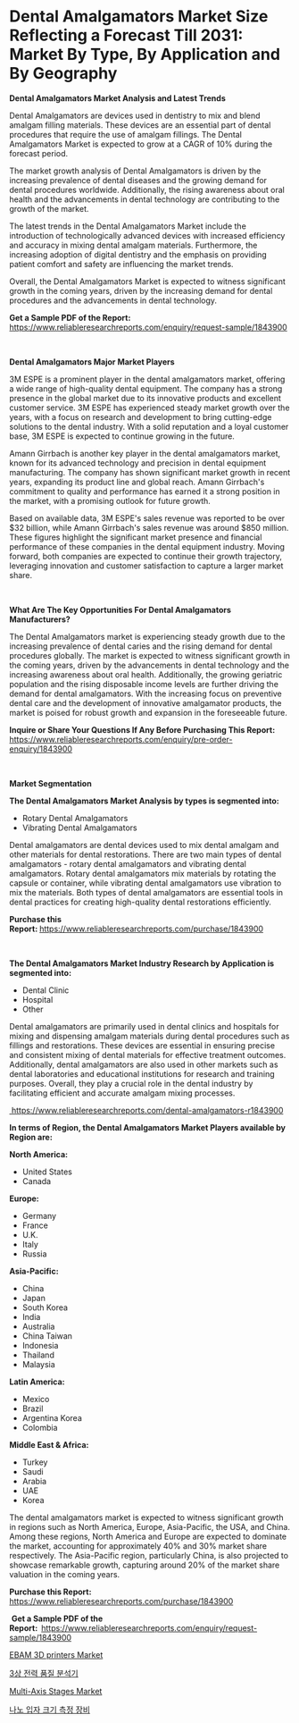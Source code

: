 <p><h1>Dental Amalgamators Market Size Reflecting a Forecast Till 2031: Market By Type, By Application and By Geography</h1></p><p><strong>Dental Amalgamators Market Analysis and Latest Trends</strong></p>
<p><p>Dental Amalgamators are devices used in dentistry to mix and blend amalgam filling materials. These devices are an essential part of dental procedures that require the use of amalgam fillings. The Dental Amalgamators Market is expected to grow at a CAGR of 10% during the forecast period. </p><p>The market growth analysis of Dental Amalgamators is driven by the increasing prevalence of dental diseases and the growing demand for dental procedures worldwide. Additionally, the rising awareness about oral health and the advancements in dental technology are contributing to the growth of the market. </p><p>The latest trends in the Dental Amalgamators Market include the introduction of technologically advanced devices with increased efficiency and accuracy in mixing dental amalgam materials. Furthermore, the increasing adoption of digital dentistry and the emphasis on providing patient comfort and safety are influencing the market trends. </p><p>Overall, the Dental Amalgamators Market is expected to witness significant growth in the coming years, driven by the increasing demand for dental procedures and the advancements in dental technology.</p></p>
<p><strong>Get a Sample PDF of the Report:&nbsp;</strong> <a href="https://www.reliableresearchreports.com/enquiry/request-sample/1843900">https://www.reliableresearchreports.com/enquiry/request-sample/1843900</a></p>
<p>&nbsp;</p>
<p><strong>Dental Amalgamators Major Market Players</strong></p>
<p><p>3M ESPE is a prominent player in the dental amalgamators market, offering a wide range of high-quality dental equipment. The company has a strong presence in the global market due to its innovative products and excellent customer service. 3M ESPE has experienced steady market growth over the years, with a focus on research and development to bring cutting-edge solutions to the dental industry. With a solid reputation and a loyal customer base, 3M ESPE is expected to continue growing in the future.</p><p>Amann Girrbach is another key player in the dental amalgamators market, known for its advanced technology and precision in dental equipment manufacturing. The company has shown significant market growth in recent years, expanding its product line and global reach. Amann Girrbach's commitment to quality and performance has earned it a strong position in the market, with a promising outlook for future growth.</p><p>Based on available data, 3M ESPE's sales revenue was reported to be over $32 billion, while Amann Girrbach's sales revenue was around $850 million. These figures highlight the significant market presence and financial performance of these companies in the dental equipment industry. Moving forward, both companies are expected to continue their growth trajectory, leveraging innovation and customer satisfaction to capture a larger market share.</p></p>
<p>&nbsp;</p>
<p><strong>What Are The Key Opportunities For Dental Amalgamators Manufacturers?</strong></p>
<p><p>The Dental Amalgamators market is experiencing steady growth due to the increasing prevalence of dental caries and the rising demand for dental procedures globally. The market is expected to witness significant growth in the coming years, driven by the advancements in dental technology and the increasing awareness about oral health. Additionally, the growing geriatric population and the rising disposable income levels are further driving the demand for dental amalgamators. With the increasing focus on preventive dental care and the development of innovative amalgamator products, the market is poised for robust growth and expansion in the foreseeable future.</p></p>
<p><strong>Inquire or Share Your Questions If Any Before Purchasing This Report:</strong> <a href="https://www.reliableresearchreports.com/enquiry/pre-order-enquiry/1843900">https://www.reliableresearchreports.com/enquiry/pre-order-enquiry/1843900</a></p>
<p>&nbsp;</p>
<p><strong>Market Segmentation</strong></p>
<p><strong>The Dental Amalgamators Market Analysis by types is segmented into:</strong></p>
<p><ul><li>Rotary Dental Amalgamators</li><li>Vibrating Dental Amalgamators</li></ul></p>
<p><p>Dental amalgamators are dental devices used to mix dental amalgam and other materials for dental restorations. There are two main types of dental amalgamators - rotary dental amalgamators and vibrating dental amalgamators. Rotary dental amalgamators mix materials by rotating the capsule or container, while vibrating dental amalgamators use vibration to mix the materials. Both types of dental amalgamators are essential tools in dental practices for creating high-quality dental restorations efficiently.</p></p>
<p><strong>Purchase this Report:&nbsp;</strong><a href="https://www.reliableresearchreports.com/purchase/1843900">https://www.reliableresearchreports.com/purchase/1843900</a></p>
<p>&nbsp;</p>
<p><strong>The Dental Amalgamators Market Industry Research by Application is segmented into:</strong></p>
<p><ul><li>Dental Clinic</li><li>Hospital</li><li>Other</li></ul></p>
<p><p>Dental amalgamators are primarily used in dental clinics and hospitals for mixing and dispensing amalgam materials during dental procedures such as fillings and restorations. These devices are essential in ensuring precise and consistent mixing of dental materials for effective treatment outcomes. Additionally, dental amalgamators are also used in other markets such as dental laboratories and educational institutions for research and training purposes. Overall, they play a crucial role in the dental industry by facilitating efficient and accurate amalgam mixing processes.</p></p>
<p><a href="https://www.reliableresearchreports.com/dental-amalgamators-r1843900">&nbsp;https://www.reliableresearchreports.com/dental-amalgamators-r1843900</a></p>
<p><strong>In terms of Region, the Dental Amalgamators Market Players available by Region are:</strong></p>
<p>
    <p> <strong> North America: </strong>
        <ul>
            <li>United States</li>
            <li>Canada</li>
        </ul>
        </p> 
    <p> <strong> Europe: </strong>
        <ul>
            <li>Germany</li>
            <li>France</li>
            <li>U.K.</li>
            <li>Italy</li>
            <li>Russia</li>
        </ul>
        </p> 
    <p> <strong> Asia-Pacific: </strong>
        <ul>
            <li>China</li>
            <li>Japan</li>
            <li>South Korea</li>
            <li>India</li>
            <li>Australia</li>
            <li>China Taiwan</li>
            <li>Indonesia</li>
            <li>Thailand</li>
            <li>Malaysia</li>
        </ul>
        </p> 
    <p> <strong> Latin America: </strong>
        <ul>
            <li>Mexico</li>
            <li>Brazil</li>
            <li>Argentina Korea</li>
            <li>Colombia</li>
        </ul>
        </p> 
    <p> <strong> Middle East & Africa: </strong>
        <ul>
            <li>Turkey</li>
            <li>Saudi</li>
            <li>Arabia</li>
            <li>UAE</li>
            <li>Korea</li>
        </ul>
    </p>
    </p>
<p><p>The dental amalgamators market is expected to witness significant growth in regions such as North America, Europe, Asia-Pacific, the USA, and China. Among these regions, North America and Europe are expected to dominate the market, accounting for approximately 40% and 30% market share respectively. The Asia-Pacific region, particularly China, is also projected to showcase remarkable growth, capturing around 20% of the market share valuation in the coming years.</p></p>
<p><strong>Purchase this Report: </strong><a href="https://www.reliableresearchreports.com/purchase/1843900">https://www.reliableresearchreports.com/purchase/1843900</a></p>
<p>&nbsp;<strong>Get a Sample PDF of the Report:&nbsp;&nbsp;</strong><a href="https://www.reliableresearchreports.com/enquiry/request-sample/1843900">https://www.reliableresearchreports.com/enquiry/request-sample/1843900</a></p>
<p><strong></strong></p>
<p><p><a href="https://github.com/fiixsa/Market-Research-Report-List-3/blob/main/ebam-3d-printers-market.md">EBAM 3D printers Market</a></p><p><a href="https://github.com/JeromeRtyau89966/Market-Research-Report-List-2/blob/main/5269650181074.md">3상 전력 품질 분석기</a></p><p><a href="https://github.com/Airanohannonzb68e5pb53oc1/Market-Research-Report-List-3/blob/main/multi-axis-stages-market.md">Multi-Axis Stages Market</a></p><p><a href="https://github.com/TimmyMann6767/Market-Research-Report-List-2/blob/main/6184959181073.md">나노 입자 크기 측정 장비</a></p></p>